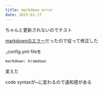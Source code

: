 ```yaml
---
title: markdown error
date: 2015-01-17
---
```


ちゃんと更新されないのでテスト

[markdownのエラー](https://help.github.com/articles/page-build-failed-markdown-errors/)だったので従って修正した

_config.yml fileを

~~~
markdown: kramdown
~~~

変えた

code syntaxが~に変わるので違和感がある

